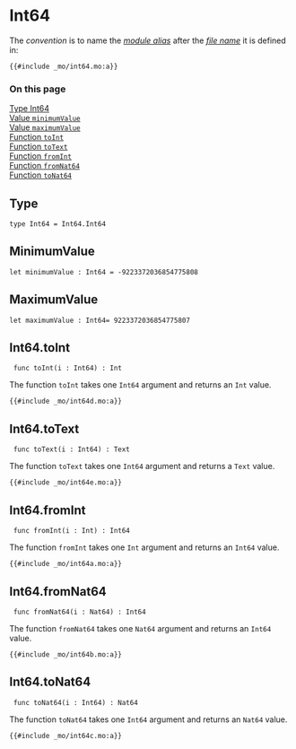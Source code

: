 # Int64

The _convention_ is to name the [_module alias_](/common-programming-concepts/modules.html#imports) after the [_file name_](/common-programming-concepts/modules.html#imports) it is defined in:

```motoko, run
{{#include _mo/int64.mo:a}}
```

### On this page

[Type Int64](#type)  
[Value `minimumValue`](#minimumvalue)  
[Value `maximumValue`](#maximumvalue)  
[Function `toInt`](#int64toint)  
[Function `toText`](#int64totext)  
[Function `fromInt`](#int64fromint)  
[Function `fromNat64`](#int64fromnat64)  
[Function `toNat64`](#int64tonat64)

## Type

```motoko
type Int64 = Int64.Int64
```

## MinimumValue

```motoko
let minimumValue : Int64 = -9223372036854775808
```

## MaximumValue

```motoko
let maximumValue : Int64= 9223372036854775807
```

## Int64.toInt

```motoko
 func toInt(i : Int64) : Int
```

The function `toInt` takes one `Int64` argument and returns an `Int` value.

```motoko, run
{{#include _mo/int64d.mo:a}}
```

## Int64.toText

```motoko
 func toText(i : Int64) : Text
```

The function `toText` takes one `Int64` argument and returns a `Text` value.

```motoko, run
{{#include _mo/int64e.mo:a}}
```

## Int64.fromInt

```motoko
 func fromInt(i : Int) : Int64
```

The function `fromInt` takes one `Int` argument and returns an `Int64` value.

```motoko, run
{{#include _mo/int64a.mo:a}}
```

## Int64.fromNat64

```motoko
 func fromNat64(i : Nat64) : Int64
```

The function `fromNat64` takes one `Nat64` argument and returns an `Int64` value.

```motoko, run
{{#include _mo/int64b.mo:a}}
```

## Int64.toNat64

```motoko
 func toNat64(i : Int64) : Nat64
```

The function `toNat64` takes one `Int64` argument and returns an `Nat64` value.

```motoko, run
{{#include _mo/int64c.mo:a}}
```